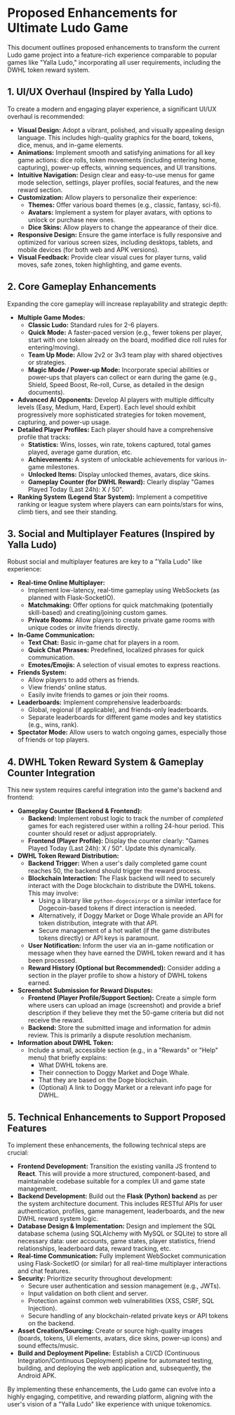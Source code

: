 # Proposed Enhancements for Ultimate Ludo Game

This document outlines proposed enhancements to transform the current Ludo game project into a feature-rich experience comparable to popular games like "Yalla Ludo," incorporating all user requirements, including the DWHL token reward system.

## 1. UI/UX Overhaul (Inspired by Yalla Ludo)

To create a modern and engaging player experience, a significant UI/UX overhaul is recommended:

-   **Visual Design:** Adopt a vibrant, polished, and visually appealing design language. This includes high-quality graphics for the board, tokens, dice, menus, and in-game elements.
-   **Animations:** Implement smooth and satisfying animations for all key game actions: dice rolls, token movements (including entering home, capturing), power-up effects, winning sequences, and UI transitions.
-   **Intuitive Navigation:** Design clear and easy-to-use menus for game mode selection, settings, player profiles, social features, and the new reward section.
-   **Customization:** Allow players to personalize their experience:
    -   **Themes:** Offer various board themes (e.g., classic, fantasy, sci-fi).
    -   **Avatars:** Implement a system for player avatars, with options to unlock or purchase new ones.
    -   **Dice Skins:** Allow players to change the appearance of their dice.
-   **Responsive Design:** Ensure the game interface is fully responsive and optimized for various screen sizes, including desktops, tablets, and mobile devices (for both web and APK versions).
-   **Visual Feedback:** Provide clear visual cues for player turns, valid moves, safe zones, token highlighting, and game events.

## 2. Core Gameplay Enhancements

Expanding the core gameplay will increase replayability and strategic depth:

-   **Multiple Game Modes:**
    -   **Classic Ludo:** Standard rules for 2-6 players.
    -   **Quick Mode:** A faster-paced version (e.g., fewer tokens per player, start with one token already on the board, modified dice roll rules for entering/moving).
    -   **Team Up Mode:** Allow 2v2 or 3v3 team play with shared objectives or strategies.
    -   **Magic Mode / Power-up Mode:** Incorporate special abilities or power-ups that players can collect or earn during the game (e.g., Shield, Speed Boost, Re-roll, Curse, as detailed in the design documents).
-   **Advanced AI Opponents:** Develop AI players with multiple difficulty levels (Easy, Medium, Hard, Expert). Each level should exhibit progressively more sophisticated strategies for token movement, capturing, and power-up usage.
-   **Detailed Player Profiles:** Each player should have a comprehensive profile that tracks:
    -   **Statistics:** Wins, losses, win rate, tokens captured, total games played, average game duration, etc.
    -   **Achievements:** A system of unlockable achievements for various in-game milestones.
    -   **Unlocked Items:** Display unlocked themes, avatars, dice skins.
    -   **Gameplay Counter (for DWHL Reward):** Clearly display "Games Played Today (Last 24h): X / 50".
-   **Ranking System (Legend Star System):** Implement a competitive ranking or league system where players can earn points/stars for wins, climb tiers, and see their standing.

## 3. Social and Multiplayer Features (Inspired by Yalla Ludo)

Robust social and multiplayer features are key to a "Yalla Ludo" like experience:

-   **Real-time Online Multiplayer:**
    -   Implement low-latency, real-time gameplay using WebSockets (as planned with Flask-SocketIO).
    -   **Matchmaking:** Offer options for quick matchmaking (potentially skill-based) and creating/joining custom games.
    -   **Private Rooms:** Allow players to create private game rooms with unique codes or invite friends directly.
-   **In-Game Communication:**
    -   **Text Chat:** Basic in-game chat for players in a room.
    -   **Quick Chat Phrases:** Predefined, localized phrases for quick communication.
    -   **Emotes/Emojis:** A selection of visual emotes to express reactions.
-   **Friends System:**
    -   Allow players to add others as friends.
    -   View friends' online status.
    -   Easily invite friends to games or join their rooms.
-   **Leaderboards:** Implement comprehensive leaderboards:
    -   Global, regional (if applicable), and friends-only leaderboards.
    -   Separate leaderboards for different game modes and key statistics (e.g., wins, rank).
-   **Spectator Mode:** Allow users to watch ongoing games, especially those of friends or top players.

## 4. DWHL Token Reward System & Gameplay Counter Integration

This new system requires careful integration into the game's backend and frontend:

-   **Gameplay Counter (Backend & Frontend):**
    -   **Backend:** Implement robust logic to track the number of *completed* games for each registered user within a rolling 24-hour period. This counter should reset or adjust appropriately.
    -   **Frontend (Player Profile):** Display the counter clearly: "Games Played Today (Last 24h): X / 50". Update this dynamically.
-   **DWHL Token Reward Distribution:**
    -   **Backend Trigger:** When a user's daily completed game count reaches 50, the backend should trigger the reward process.
    -   **Blockchain Interaction:** The Flask backend will need to securely interact with the Doge blockchain to distribute the DWHL tokens. This may involve:
        -   Using a library like `python-dogecoinrpc` or a similar interface for Dogecoin-based tokens if direct interaction is needed.
        -   Alternatively, if Doggy Market or Doge Whale provide an API for token distribution, integrate with that API.
        -   Secure management of a hot wallet (if the game distributes tokens directly) or API keys is paramount.
    -   **User Notification:** Inform the user via an in-game notification or message when they have earned the DWHL token reward and it has been processed.
    -   **Reward History (Optional but Recommended):** Consider adding a section in the player profile to show a history of DWHL tokens earned.
-   **Screenshot Submission for Reward Disputes:**
    -   **Frontend (Player Profile/Support Section):** Create a simple form where users can upload an image (screenshot) and provide a brief description if they believe they met the 50-game criteria but did not receive the reward.
    -   **Backend:** Store the submitted image and information for admin review. This is primarily a dispute resolution mechanism.
-   **Information about DWHL Token:**
    -   Include a small, accessible section (e.g., in a "Rewards" or "Help" menu) that briefly explains:
        -   What DWHL tokens are.
        -   Their connection to Doggy Market and Doge Whale.
        -   That they are based on the Doge blockchain.
        -   (Optional) A link to Doggy Market or a relevant info page for DWHL.

## 5. Technical Enhancements to Support Proposed Features

To implement these enhancements, the following technical steps are crucial:

-   **Frontend Development:** Transition the existing vanilla JS frontend to **React**. This will provide a more structured, component-based, and maintainable codebase suitable for a complex UI and game state management.
-   **Backend Development:** Build out the **Flask (Python) backend** as per the system architecture document. This includes RESTful APIs for user authentication, profiles, game management, leaderboards, and the new DWHL reward system logic.
-   **Database Design & Implementation:** Design and implement the SQL database schema (using SQLAlchemy with MySQL or SQLite) to store all necessary data: user accounts, game states, player statistics, friend relationships, leaderboard data, reward tracking, etc.
-   **Real-time Communication:** Fully implement WebSocket communication using Flask-SocketIO (or similar) for all real-time multiplayer interactions and chat features.
-   **Security:** Prioritize security throughout development:
    -   Secure user authentication and session management (e.g., JWTs).
    -   Input validation on both client and server.
    -   Protection against common web vulnerabilities (XSS, CSRF, SQL Injection).
    -   Secure handling of any blockchain-related private keys or API tokens on the backend.
-   **Asset Creation/Sourcing:** Create or source high-quality images (boards, tokens, UI elements, avatars, dice skins, power-up icons) and sound effects/music.
-   **Build and Deployment Pipeline:** Establish a CI/CD (Continuous Integration/Continuous Deployment) pipeline for automated testing, building, and deploying the web application and, subsequently, the Android APK.

By implementing these enhancements, the Ludo game can evolve into a highly engaging, competitive, and rewarding platform, aligning with the user's vision of a "Yalla Ludo" like experience with unique tokenomics.

